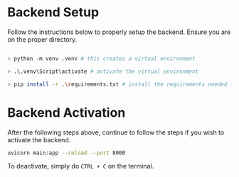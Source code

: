 # Backend Setup
Follow the instructions below to properly setup the backend. Ensure you are on the proper directory.

```bash

> python -m venv .venv # this creates a virtual environment

> .\.venv\Script\activate # activate the virtual environment

> pip install -r .\requirements.txt # install the requirements needed in the backend

```

# Backend Activation
After the following steps above, continue to follow the steps if you wish to activate the backend.

```bash
uvicorn main:app --reload --port 8000
```
To deactivate, simply do `CTRL + C` on the terminal.
